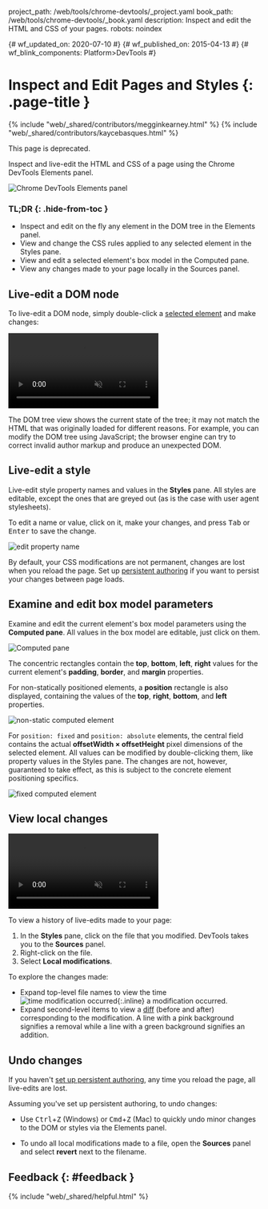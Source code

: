 project_path: /web/tools/chrome-devtools/_project.yaml
book_path: /web/tools/chrome-devtools/_book.yaml
description: Inspect and edit the HTML and CSS of your pages.
robots: noindex

{# wf_updated_on: 2020-07-10 #}
{# wf_published_on: 2015-04-13 #}
{# wf_blink_components: Platform>DevTools #}

# Inspect and Edit Pages and Styles {: .page-title }

{% include "web/_shared/contributors/megginkearney.html" %}
{% include "web/_shared/contributors/kaycebasques.html" %}

<aside class="caution">
  This page is deprecated.
</aside>

Inspect and live-edit the HTML and CSS of a page using 
the Chrome DevTools Elements panel.

![Chrome DevTools Elements panel](imgs/elements-panel.png)


### TL;DR {: .hide-from-toc }
- Inspect and edit on the fly any element in the DOM tree in the  Elements panel.
- View and change the CSS rules applied to any selected element in  the Styles pane.
- View and edit a selected element's box model in the Computed pane.
- View any changes made to your page locally in the Sources panel.


## Live-edit a DOM node

To live-edit a DOM node, simply double-click a 
[selected element](#inspect-an-element) and make changes:

<video src="animations/edit-element-name.mp4" style="max-width:100%;"
       loop muted autoplay controls></video>

The DOM tree view shows the current state of the tree; it may not match 
the HTML that was originally loaded for different reasons. For example, 
you can modify the DOM tree using JavaScript; the browser engine can try 
to correct invalid author markup and produce an unexpected DOM.

## Live-edit a style

Live-edit style property names and values in the **Styles** pane. All
styles are editable, except the ones that are greyed out (as is the case
with user agent stylesheets).

To edit a name or value, click on it, make your changes, and press
<kbd class="kbd">Tab</kbd> or <kbd class="kbd">Enter</kbd> to save the change.

![edit property name](imgs/edit-property-name.png)

By default, your CSS modifications are not permanent, changes are lost 
when you reload the page. Set up [persistent 
authoring](/web/tools/setup/setup-workflow) if you want to persist your 
changes between page loads. 

## Examine and edit box model parameters

Examine and edit the current element's box model parameters using the 
**Computed pane**. All values in the box model are editable, just click 
on them.

![Computed pane](imgs/computed-pane.png)

The concentric rectangles contain the **top**, **bottom**, **left**, **right**
values for the current element's **padding**, **border**, and **margin**
properties. 

For non-statically positioned elements, a **position** rectangle 
is also displayed, containing the values of the **top**, 
**right**, **bottom**, and **left** properties.

![non-static computed element](imgs/computed-non-static.png)

For `position: fixed` and `position: absolute` elements, the central 
field contains the actual **offsetWidth × offsetHeight** pixel dimensions 
of the selected element. All values can be modified by double-clicking 
them, like property values in the Styles pane. The changes are not, however, 
guaranteed to take effect, as this is subject to the concrete element 
positioning specifics.

![fixed computed element](imgs/computed-fixed.png)

## View local changes

<video src="animations/revisions.mp4" style="max-width:100%;"
       autoplay loop muted controls></video>

To view a history of live-edits made to your page:

1. In the **Styles** pane, click on the file that you modified. DevTools
   takes you to the **Sources** panel.
1. Right-click on the file. 
1. Select **Local modifications**.

To explore the changes made:

* Expand top-level file names to view the time 
  ![time modification occurred](imgs/image_25.png){:.inline} 
  a modification occurred.
* Expand second-level items to view a 
  [diff](https://en.wikipedia.org/wiki/Diff) (before and after) 
  corresponding to the modification. A line with a pink background signifies 
  a removal while a line with a green background signifies an addition.

## Undo changes

If you haven't [set up persistent authoring](/web/tools/setup/setup-workflow), 
any time you reload the page, all live-edits are lost.

Assuming you've set up persistent authoring, to undo changes:

* Use <kbd class="kbd">Ctrl</kbd>+<kbd class="kbd">Z</kbd> (Windows) or 
  <kbd class="kbd">Cmd</kbd>+<kbd class="kbd">Z</kbd> (Mac) to quickly 
  undo minor changes to the DOM or styles via the Elements panel.

* To undo all local modifications made to a file, open the **Sources** 
  panel and select **revert** next to the filename.

[inspect]: /web/tools/chrome-devtools/debug/command-line/command-line-reference#inspect

## Feedback {: #feedback }

{% include "web/_shared/helpful.html" %}
